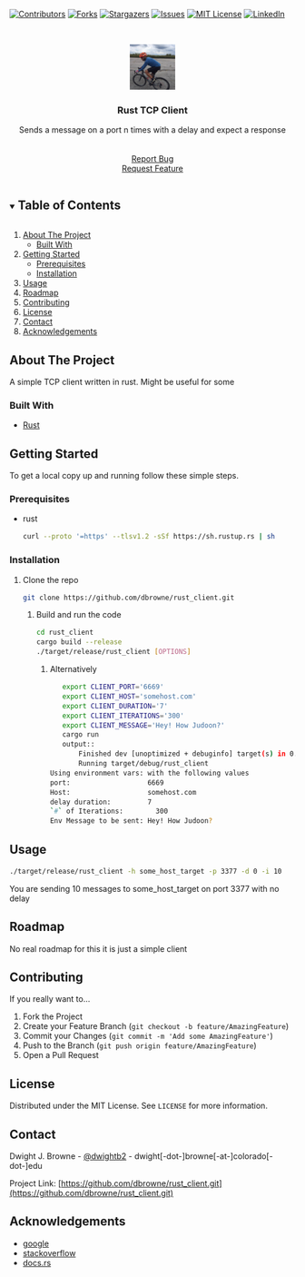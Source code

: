 <!--
*** Taken from Best-README-Template: 
*** https://github.com/othneildrew/Best-README-Template
*** If you have a suggestion that would make this better, 
*** please fork the repo and create a pull request
*** or simply open an issue with the tag "enhancement".
*** Thanks again! Now go create something AMAZING! :D
***
***
***
*** To avoid retyping too much info. Do a search and replace for the following:
*** github_username, repo_name, twitter_handle, email, project_title, project_description
-->



<!-- PROJECT SHIELDS -->
<!--
*** I'm using markdown "reference style" links for readability.
*** Reference links are enclosed in brackets [ ] instead of parentheses ( ).
*** See the bottom of this document for the declaration of the reference variables
*** for contributors-url, forks-url, etc. This is an optional, concise syntax you may use.
*** https://www.markdownguide.org/basic-syntax/#reference-style-links
-->
[![Contributors][contributors-shield]][contributors-url]
[![Forks][forks-shield]][forks-url]
[![Stargazers][stars-shield]][stars-url]
[![Issues][issues-shield]][issues-url]
[![MIT License][license-shield]][license-url]
[![LinkedIn][linkedin-shield]][linkedin-url]



<!-- PROJECT LOGO -->
<br />
<p align="center">
  <a href="https://github.com/dbrowne/rust_client.git">
    <img src="images/riding.png" alt="Logo" width="80" height="80">
  </a>

<h3 align="center">Rust TCP Client</h3>

  <p align="center">
    Sends a message on a port n times with a delay and expect a response
    <br />
    <br />
    <br />
    <a href="https://github.com/dbrowne/rust_client/issues">Report Bug</a>
    <br/>
    <a href="https://github.com/dbrowne/rust_client/issues">Request Feature</a>
  </p>




<!-- TABLE OF CONTENTS -->
<details open="open">
  <summary><h2 style="display: inline-block">Table of Contents</h2></summary>
  <ol>
    <li>
      <a href="#about-the-project">About The Project</a>
      <ul>
        <li><a href="#built-with">Built With</a></li>
      </ul>
    </li>
    <li>
      <a href="#getting-started">Getting Started</a>
      <ul>
        <li><a href="#prerequisites">Prerequisites</a></li>
        <li><a href="#installation">Installation</a></li>
      </ul>
    </li>
    <li><a href="#usage">Usage</a></li>
    <li><a href="#roadmap">Roadmap</a></li>
    <li><a href="#contributing">Contributing</a></li>
    <li><a href="#license">License</a></li>
    <li><a href="#contact">Contact</a></li>
    <li><a href="#acknowledgements">Acknowledgements</a></li>
  </ol>
</details>



<!-- ABOUT THE PROJECT -->

## About The Project

A simple TCP client written in rust. Might be useful for some

### Built With

* [Rust](https://www.rust-lang.org/tools/install)

<!-- GETTING STARTED -->

## Getting Started

To get a local copy up and running follow these simple steps.

### Prerequisites

* rust
  ```sh
  curl --proto '=https' --tlsv1.2 -sSf https://sh.rustup.rs | sh

  ```

### Installation

1. Clone the repo
   ```sh
   git clone https://github.com/dbrowne/rust_client.git
   ```
   1. Build and run the code
      ```sh
      cd rust_client
      cargo build --release
      ./target/release/rust_client [OPTIONS]

      ```
      1. Alternatively
          ```sh 
             export CLIENT_PORT='6669'
             export CLIENT_HOST='somehost.com'
             export CLIENT_DURATION='7'
             export CLIENT_ITERATIONS='300'
             export CLIENT_MESSAGE='Hey! How Judoon?'
             cargo run
             output::
                 Finished dev [unoptimized + debuginfo] target(s) in 0.02s
                 Running target/debug/rust_client   
          Using environment vars: with the following values
          port:                   6669
          Host:                   somehost.com 
          delay duration:         7
          `#` of Iterations:        300
          Env Message to be sent: Hey! How Judoon?

<!-- USAGE EXAMPLES -->

## Usage

```sh
./target/release/rust_client -h some_host_target -p 3377 -d 0 -i 10
```

You are sending 10 messages to some_host_target on port 3377 with no delay



<!-- ROADMAP -->

## Roadmap

No real roadmap for this it is just a simple client



<!-- CONTRIBUTING -->

## Contributing

If you really want to...

1. Fork the Project
2. Create your Feature Branch (`git checkout -b feature/AmazingFeature`)
3. Commit your Changes (`git commit -m 'Add some AmazingFeature'`)
4. Push to the Branch (`git push origin feature/AmazingFeature`)
5. Open a Pull Request

<!-- LICENSE -->

## License

Distributed under the MIT License. See `LICENSE` for more information.



<!-- CONTACT -->

## Contact

Dwight J. Browne - [@dwightb2](https://twitter.com/dwightb2) - dwight[-dot-]browne[-at-]colorado[-dot-]edu

Project Link: [https://github.com/dbrowne/rust_client.git](https://github.com/dbrowne/rust_client.git)



<!-- ACKNOWLEDGEMENTS -->

## Acknowledgements

* [google](www.google.com)
* [stackoverflow](www.stackoverflow.com)
* [docs.rs](https://docs.rs/)

<!-- MARKDOWN LINKS & IMAGES -->
<!-- https://www.markdownguide.org/basic-syntax/#reference-style-links -->

[contributors-shield]: https://img.shields.io/github/contributors/dbrowne/rust_client

[contributors-url]: https://github.com/dbrowne/rust_client/graphs/contributors

[forks-shield]: https://img.shields.io/github/forks/dbrowne/rust_client

[forks-url]: https://github.com/dbrowne/rust_client/network/members

[stars-shield]: https://img.shields.io/github/stars/dbrowne/rust_client

[stars-url]: https://github.com/dbrowne/rust_client/stargazers

[issues-shield]: https://img.shields.io/github/issues/dbrowne/rust_client

[issues-url]: https://github.com/dbrowne/rust_client/issues

[license-shield]: https://img.shields.io/github/license/dbrowne/rust_client

[license-url]: https://github.com/dbrowne/rust_client/blob/master/LICENSE.txt

[linkedin-shield]: https://img.shields.io/badge/-LinkedIn-black.svg?style=for-the-badge&logo=linkedin&colorB=555

[linkedin-url]: https://linkedin.com/in/dwightbrowne